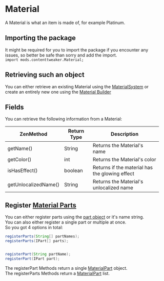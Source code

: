 # Material

A Material is what an item is made of, for example Platinum.

## Importing the package
It might be required for you to import the package if you encounter any issues, so better be safe than sorry and add the import.  
`import mods.contenttweaker.Material;` 

## Retrieving such an object
You can either retrieve an existing Material using the [MaterialSystem](/Mods/Contenttweaker/Materials/MaterialSystem) or create an entirely new one using the [Material Builder](/Mods/ContentTweaker/Materials/Materials/Material_Builder)

## Fields
You can retrieve the following information from a Material:

| ZenMethod            | Return Type | Description                                    |
|----------------------|-------------|------------------------------------------------|
| getName()            | String      | Returns the Material's name                    |
| getColor()           | int         | Returns the Material's color                   |
| isHasEffect()        | boolean     | Returns if the material has the glowing effect |
| getUnlocalizedName() | String      | Returns the Material's unlocalized name        |

## Register [Material Parts](MaterialPart)

You can either register parts using the [part object](/Mods/ContentTweaker/Materials/Parts/Part) or it's name string.  
You can also either register a single part or multiple at once.  
So you got 4 options in total:
```JAVA
registerParts(String[] partNames);
registerParts(IPart[] parts);


registerPart(String partName);
registerPart(IPart part);
```

The registerPart Methods return a single [MaterialPart](MaterialPart) object.  
The registerParts Methods return a [MaterialPart](MaterialPart) list.